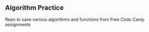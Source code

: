 ## Algorithm Practice

Repo to save various algorithms and functions from Free Code Camp assignments
